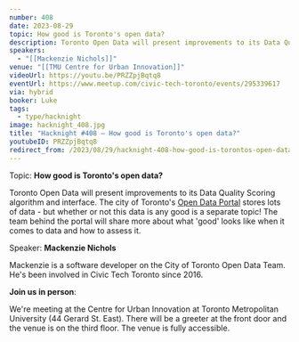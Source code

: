 ```yaml
---
number: 408
date: 2023-08-29
topic: How good is Toronto's open data?
description: Toronto Open Data will present improvements to its Data Quality Scoring algorithm and interface. The city of Toronto's [Open Data Portal](https://open.toronto.ca/) stores lots of data - but whether or not this data is any good is a separate topic! The team behind the portal will share more about what 'good' looks like when it comes to data and how to assess it.
speakers:
  - "[[Mackenzie Nichols]]"
venue: "[[TMU Centre for Urban Innovation]]"
videoUrl: https://youtu.be/PRZZpjBqtq8
eventUrl: https://www.meetup.com/civic-tech-toronto/events/295339617
via: hybrid
booker: Luke
tags:
  - type/hacknight
image: hacknight_408.jpg
title: "Hacknight #408 – How good is Toronto's open data?"
youtubeID: PRZZpjBqtq8
redirect_from: /2023/08/29/hacknight-408-how-good-is-torontos-open-data-with-mackenzie-nichols/
---
```

Topic: **How good is Toronto's open data?**

Toronto Open Data will present improvements to its Data Quality Scoring algorithm and interface. The city of Toronto's [Open Data Portal](https://open.toronto.ca/) stores lots of data - but whether or not this data is any good is a separate topic! The team behind the portal will share more about what 'good' looks like when it comes to data and how to assess it.

Speaker: **Mackenzie Nichols**

Mackenzie is a software developer on the City of Toronto Open Data Team. He's been involved in Civic Tech Toronto since 2016.

**Join us in person**:

We're meeting at the Centre for Urban Innovation at Toronto Metropolitan University (44 Gerard St. East). There will be a greeter at the front door and the venue is on the third floor. The venue is fully accessible.

